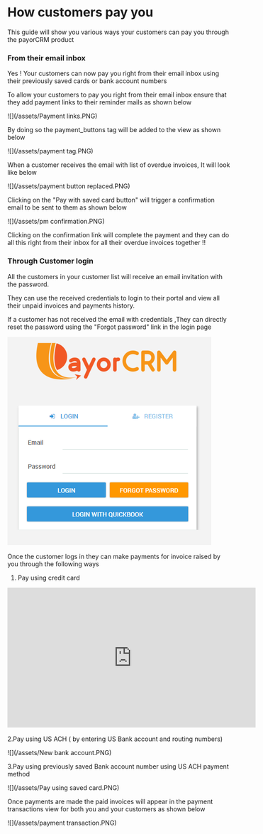 # How customers pay you

This guide will show you various ways your customers can pay you through the payorCRM product

### From their email inbox

Yes ! Your customers can now pay you right from their email inbox using their previously saved cards or bank account numbers

To allow your customers to pay you right from their email inbox ensure that they add payment links to their reminder mails as shown below 

![](/assets/Payment links.PNG)

By doing so the payment_buttons tag will be added to the view as shown below

![](/assets/payment tag.PNG)

When a customer receives the email with list of overdue invoices, It will look like below

![](/assets/payment button replaced.PNG)

Clicking on the "Pay with saved card button" will trigger a confirmation email to be sent to them as shown below

![](/assets/pm confirmation.PNG)

Clicking on the confirmation link will complete the payment and they can do all this right from their inbox for all their overdue invoices together !!

### Through Customer login

All the customers in your customer list will receive an email invitation with the password.

They can use the received credentials to login to their portal and view all their unpaid invoices and payments history.

If a customer has not received the email with credentials ,They can directly reset the password using the "Forgot password" link in the login page

![](/assets/loginscreen.PNG)

Once the customer logs in they can make payments for invoice raised by you through the following ways

1. Pay using credit card

<iframe width="560" height="315" src="https://www.youtube.com/embed/uiaSF0WHc4Y" frameborder="0" allow="autoplay; encrypted-media" allowfullscreen></iframe>

2.Pay using US ACH \( by entering US Bank account and routing numbers\)

![](/assets/New bank account.PNG)

3.Pay using previously saved Bank account number using US ACH payment method

![](/assets/Pay using saved card.PNG)

Once payments are made the paid invoices will appear in the payment transactions view for both you and your customers as shown below

![](/assets/payment transaction.PNG)

